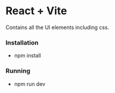 # React + Vite
Contains all the UI elements including css.
### Installation
- npm install
### Running
- npm run dev